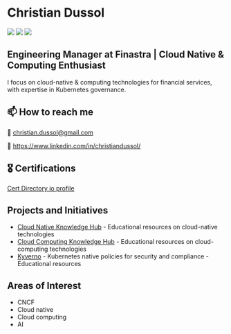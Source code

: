 # Christian Dussol

<img src="https://img.shields.io/badge/CNCF-231F20?style=flat&logo=cncf&logoColor=white" />
<img src="https://img.shields.io/badge/Kubernetes-326CE5?style=flat&logo=kubernetes&logoColor=white" />
<img src="https://img.shields.io/badge/Microsoft_Azure-0089D6?style=flat&logo=microsoft-azure&logoColor=white" />

## Engineering Manager at Finastra | Cloud Native & Computing Enthusiast

I focus on cloud-native & computing technologies for financial services, with expertise in Kubernetes governance.

## 📫 How to reach me

📧 christian.dussol@gmail.com

🔗 https://www.linkedin.com/in/christiandussol/

## 🎖️ Certifications
[Cert Directory io profile](https://certdirectory.io/profile/47ed32f5-02b4-4504-a95a-851465269f9b)

## Projects and Initiatives

- [Cloud Native Knowledge Hub](https://github.com/christian-dussol-cloud-native/cloud-native-knowledge-hub) - Educational resources on cloud-native technologies
- [Cloud Computing Knowledge Hub](https://github.com/christian-dussol-cloud-computing/cloud-computing-knowledge-hub) - Educational resources on cloud-computing technologies
- [Kyverno](https://github.com/christian-dussol-cloud-native/kyverno) - Kubernetes native policies for security and compliance - Educational resources

## Areas of Interest

- CNCF
- Cloud native
- Cloud computing
- AI

